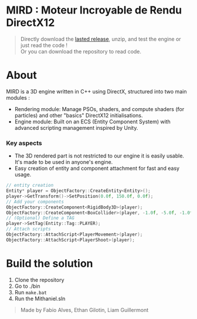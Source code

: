 # MIRD : Moteur Incroyable de Rendu DirectX12

> Directly download the [lasted release](https://github.com/MomoCrash/MIRD/releases/), unzip, and test the engine or just read the code ! \
> Or you can download the repository to read code.

# About 

MIRD is a 3D engine written in C++ using DirectX, structured into two main modules :

- Rendering module: Manage PSOs, shaders, and compute shaders (for particles) and other "basics" DirectX12 initialisations.
- Engine module: Built on an ECS (Entity Component System) with advanced scripting management inspired by Unity.

### Key aspects
- The 3D rendered part is not restricted to our engine it is easily usable. It's made to be used in anyone's engine.
- Easy creation of entity and component attachment for fast and easy usage.

```cpp
// entity creation
Entity* player = ObjectFactory::CreateEntity<Entity>();
player->GetTransform()->SetPosition(0.0f, 150.0f, 0.0f);
// Add your components
ObjectFactory::CreateComponent<RigidBody3D>(player);
ObjectFactory::CreateComponent<BoxCollider>(player, -1.0f, -5.0f, -1.0f, 1.0f, 5.0f, 1.0f, false, false);
// (Optional) Define a TAG
player->SetTag(Entity::Tag::PLAYER);
// Attach scripts
ObjectFactory::AttachScript<PlayerMovement>(player);
ObjectFactory::AttachScript<PlayerShoot>(player);
```

# Build the solution 
1. Clone the repository
4. Go to ./bin
5. Run `make.bat`
6. Run the Mithaniel.sln

> Made by Fabio Alves, Ethan Gilotin, Liam Guillermont
